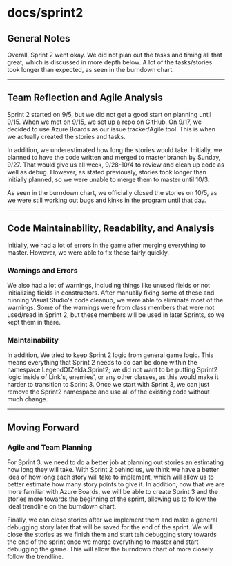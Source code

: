 # docs/sprint2
## General Notes
Overall, Sprint 2 went okay. We did not plan out the tasks and timing all that great, which is discussed in more depth below. A lot of the tasks/stories took longer than expected, as seen in the burndown chart.

---
## Team Reflection and Agile Analysis
Sprint 2 started on 9/5, but we did not get a good start on planning until 9/15. When we met on 9/15, we set up a repo on GitHub. On 9/17, we decided to use Azure Boards as our issue tracker/Agile tool. This is when we actually created the stories and tasks.

In addition, we underestimated how long the stories would take. Initially, we planned to have the code written and merged to master branch by Sunday, 9/27. That would give us all week, 9/28-10/4 to review and clean up code as well as debug. However, as stated previously, stories took longer than initially planned, so we were unable to merge them to master until 10/3. 

As seen in the burndown chart, we officially closed the stories on 10/5, as we were still working out bugs and kinks in the program until that day.

---
## Code Maintainability, Readability, and Analysis
Initially, we had a lot of errors in the game after merging everything to master. However, we were able to fix these fairly quickly.

### Warnings and Errors
We also had a lot of warnings, including things like unused fields or not initializing fields in constructors. After manually fixing some of these and running Visual Studio's code cleanup, we were able to eliminate most of the warnings. Some of the warnings were from class members that were not used/read in Sprint 2, but these members will be used in later Sprints, so we kept them in there.

### Maintainability
In addition, We tried to keep Sprint 2 logic from general game logic. This means everything that Sprint 2 needs to do can be done within the namespace LegendOfZelda.Sprint2; we did not want to be putting Sprint2 logic inside of Link's, enemies', or any other classes, as this would make it harder to transition to Sprint 3. Once we start with Sprint 3, we can just remove the Sprint2 namespace and use all of the existing code without much change.

---
## Moving Forward
### Agile and Team Planning
For Sprint 3, we need to do a better job at planning out stories an estimating how long they will take. With Sprint 2 behind us, we think we have a better idea of how long each story will take to implement, which will allow us to better estimate how many story points to give it. In addition, now that we are more familiar with Azure Boards, we will be able to create Sprint 3 and the stories more towards the beginning of the sprint, allowing us to follow the ideal trendline on the burndown chart.

Finally, we can close stories after we implement them and make a general debugging story later that will be saved for the end of the sprint. We will close the stories as we finish them and start teh debugging story towards the end of the sprint once we merge everything to master and start debugging the game. This will allow the burndown chart of more closely follow the trendline. 